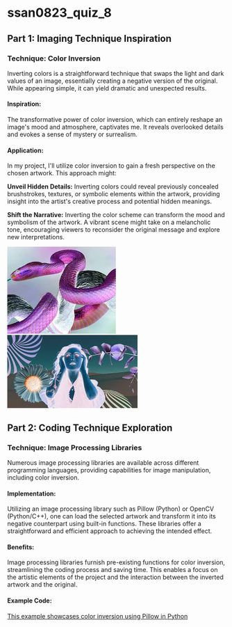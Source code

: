 # ssan0823_quiz_8

## **Part 1: Imaging Technique Inspiration**

### **Technique:** Color Inversion

Inverting colors is a straightforward technique that swaps the light and dark values of an image, essentially creating a negative version of the original. While appearing simple, it can yield dramatic and unexpected results.

#### **Inspiration:**
The transformative power of color inversion, which can entirely reshape an image's mood and atmosphere, captivates me. It reveals overlooked details and evokes a sense of mystery or surrealism.

#### **Application:**
In my project, I'll utilize color inversion to gain a fresh perspective on the chosen artwork. This approach might:

**Unveil Hidden Details:** Inverting colors could reveal previously concealed brushstrokes, textures, or symbolic elements within the artwork, providing insight into the artist's creative process and potential hidden meanings.

**Shift the Narrative:** Inverting the color scheme can transform the mood and symbolism of the artwork. A vibrant scene might take on a melancholic tone, encouraging viewers to reconsider the original message and explore new interpretations.

![Color Inversion image 1](readme_images/color_inversion-1.jpeg)    ![Color Inversion image 2](readme_images/colour_inversion-2.jpeg)


## **Part 2: Coding Technique Exploration**

### **Technique:** Image Processing Libraries

Numerous image processing libraries are available across different programming languages, providing capabilities for image manipulation, including color inversion.

#### **Implementation:**
Utilizing an image processing library such as Pillow (Python) or OpenCV (Python/C++), one can load the selected artwork and transform it into its negative counterpart using built-in functions. These libraries offer a straightforward and efficient approach to achieving the intended effect.

#### **Benefits:**
Image processing libraries furnish pre-existing functions for color inversion, streamlining the coding process and saving time. This enables a focus on the artistic elements of the project and the interaction between the inverted artwork and the original.

#### **Example Code:**

[This example showcases color inversion using Pillow in Python](https://pillow.readthedocs.io/)



